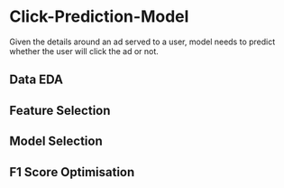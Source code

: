 # Click-Prediction-Model
Given the details around an ad served to a user, model needs to predict whether the user will click the ad or not.
## Data EDA
## Feature Selection
## Model Selection
## F1 Score Optimisation 
